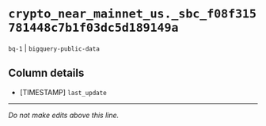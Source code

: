 # `crypto_near_mainnet_us._sbc_f08f315781448c7b1f03dc5d189149a`
`bq-1` | `bigquery-public-data`

## Column details
* [TIMESTAMP] `last_update`

-------------------------------------------------------------------------------
*Do not make edits above this line.*
